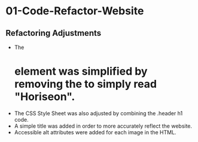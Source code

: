 # 01-Code-Refactor-Website

## Refactoring Adjustments

- The <h1> element was simplified by removing the <span> to simply read "Horiseon".
- The CSS Style Sheet was also adjusted by combining the .header h1 code.
- A simple title was added in order to more accurately reflect the website.
- Accessible alt attributes were added for each image in the HTML.